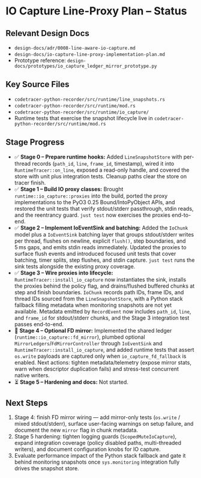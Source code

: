 # IO Capture Line-Proxy Plan – Status

## Relevant Design Docs
- `design-docs/adr/0008-line-aware-io-capture.md`
- `design-docs/io-capture-line-proxy-implementation-plan.md`
- Prototype reference: `design-docs/prototypes/io_capture_ledger_mirror_prototype.py`

## Key Source Files
- `codetracer-python-recorder/src/runtime/line_snapshots.rs`
- `codetracer-python-recorder/src/runtime/mod.rs`
- `codetracer-python-recorder/src/runtime/io_capture/`
- Runtime tests that exercise the snapshot lifecycle live in `codetracer-python-recorder/src/runtime/mod.rs`

## Stage Progress
- ✅ **Stage 0 – Prepare runtime hooks:** Added `LineSnapshotStore` with per-thread records (`path_id`, `line`, `frame_id`, timestamp), wired it into `RuntimeTracer::on_line`, exposed a read-only handle, and covered the store with unit plus integration tests. Cleanup paths clear the store on tracer finish.
- ✅ **Stage 1 – Build IO proxy classes:** Brought `runtime::io_capture::proxies` into the build, ported the proxy implementations to the PyO3 0.25 Bound/IntoPyObject APIs, and restored the unit tests that verify stdout/stderr passthrough, stdin reads, and the reentrancy guard. `just test` now exercises the proxies end-to-end.
- ✅ **Stage 2 – Implement IoEventSink and batching:** Added the `IoChunk` model plus a `IoEventSink` batching layer that groups stdout/stderr writes per thread, flushes on newline, explicit `flush()`, step boundaries, and 5 ms gaps, and emits stdin reads immediately. Updated the proxies to surface flush events and introduced focused unit tests that cover batching, timer splits, step flushes, and stdin capture. `just test` runs the sink tests alongside the existing proxy coverage.
- ✅ **Stage 3 – Wire proxies into lifecycle:** `RuntimeTracer::install_io_capture` now instantiates the sink, installs the proxies behind the policy flag, and drains/flushed buffered chunks at step and finish boundaries. `IoChunk` records path IDs, frame IDs, and thread IDs sourced from the `LineSnapshotStore`, with a Python stack fallback filling metadata when monitoring snapshots are not yet available. Metadata emitted by `RecordEvent` now includes `path_id`, `line`, and `frame_id` for stdout/stderr chunks, and the Stage 3 integration test passes end-to-end.
- 🔄 **Stage 4 – Optional FD mirror:** Implemented the shared ledger (`runtime::io_capture::fd_mirror`), plumbed optional `MirrorLedgers`/`FdMirrorController` through `IoEventSink` and `RuntimeTracer::install_io_capture`, and added runtime tests that assert `os.write` payloads are captured only when `io_capture_fd_fallback` is enabled. Next actions: tighten metadata/telemetry (expose mirror stats, warn when descriptor duplication fails) and stress-test concurrent native writers.
- ⏳ **Stage 5 – Hardening and docs:** Not started.

## Next Steps
1. Stage 4: finish FD mirror wiring — add mirror-only tests (`os.write` / mixed stdout/stderr), surface user-facing warnings on setup failure, and document the new `mirror` flag in chunk metadata.
2. Stage 5 hardening: tighten logging guards (`ScopedMuteIoCapture`), expand integration coverage (policy disabled paths, multi-threaded writers), and document configuration knobs for IO capture.
3. Evaluate performance impact of the Python stack fallback and gate it behind monitoring snapshots once `sys.monitoring` integration fully drives the snapshot store.
